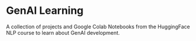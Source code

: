 # GenAI Learning

A collection of projects and Google Colab Notebooks from the HuggingFace NLP course to learn about GenAI development.
